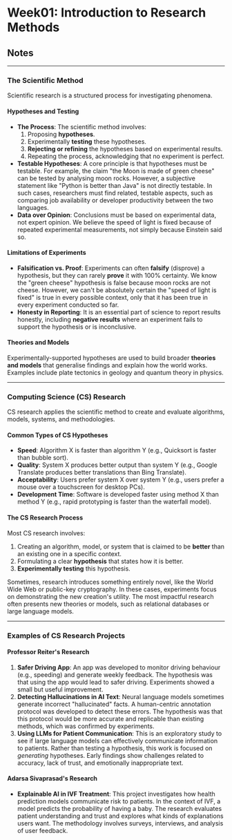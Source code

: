 # Week01: Introduction to Research Methods

## Notes
---

### The Scientific Method

Scientific research is a structured process for investigating phenomena.

#### Hypotheses and Testing

* **The Process**: The scientific method involves:
    1.  Proposing **hypotheses**.
    2.  Experimentally **testing** these hypotheses.
    3.  **Rejecting or refining** the hypotheses based on experimental results.
    4.  Repeating the process, acknowledging that no experiment is perfect.
* **Testable Hypotheses**: A core principle is that hypotheses must be testable. For example, the claim "the Moon is made of green cheese" can be tested by analysing moon rocks. However, a subjective statement like "Python is better than Java" is not directly testable. In such cases, researchers must find related, testable aspects, such as comparing job availability or developer productivity between the two languages.
* **Data over Opinion**: Conclusions must be based on experimental data, not expert opinion. We believe the speed of light is fixed because of repeated experimental measurements, not simply because Einstein said so.

#### Limitations of Experiments

* **Falsification vs. Proof**: Experiments can often **falsify** (disprove) a hypothesis, but they can rarely **prove** it with 100% certainty. We know the "green cheese" hypothesis is false because moon rocks are not cheese. However, we can't be absolutely certain the "speed of light is fixed" is true in every possible context, only that it has been true in every experiment conducted so far.
* **Honesty in Reporting**: It is an essential part of science to report results honestly, including **negative results** where an experiment fails to support the hypothesis or is inconclusive.

#### Theories and Models

Experimentally-supported hypotheses are used to build broader **theories and models** that generalise findings and explain how the world works. Examples include plate tectonics in geology and quantum theory in physics.

---

### Computing Science (CS) Research

CS research applies the scientific method to create and evaluate algorithms, models, systems, and methodologies.

#### Common Types of CS Hypotheses

* **Speed**: Algorithm X is faster than algorithm Y (e.g., Quicksort is faster than bubble sort).
* **Quality**: System X produces better output than system Y (e.g., Google Translate produces better translations than Bing Translate).
* **Acceptability**: Users prefer system X over system Y (e.g., users prefer a mouse over a touchscreen for desktop PCs).
* **Development Time**: Software is developed faster using method X than method Y (e.g., rapid prototyping is faster than the waterfall model).

#### The CS Research Process

Most CS research involves:
1.  Creating an algorithm, model, or system that is claimed to be **better** than an existing one in a specific context.
2.  Formulating a clear **hypothesis** that states how it is better.
3.  **Experimentally testing** this hypothesis.

Sometimes, research introduces something entirely novel, like the World Wide Web or public-key cryptography. In these cases, experiments focus on demonstrating the new creation's utility. The most impactful research often presents new theories or models, such as relational databases or large language models.

---

### Examples of CS Research Projects

#### Professor Reiter's Research

1.  **Safer Driving App**: An app was developed to monitor driving behaviour (e.g., speeding) and generate weekly feedback. The hypothesis was that using the app would lead to safer driving. Experiments showed a small but useful improvement.
2.  **Detecting Hallucinations in AI Text**: Neural language models sometimes generate incorrect "hallucinated" facts. A human-centric annotation protocol was developed to detect these errors. The hypothesis was that this protocol would be more accurate and replicable than existing methods, which was confirmed by experiments.
3.  **Using LLMs for Patient Communication**: This is an exploratory study to see if large language models can effectively communicate information to patients. Rather than testing a hypothesis, this work is focused on *generating* hypotheses. Early findings show challenges related to accuracy, lack of trust, and emotionally inappropriate text.

#### Adarsa Sivaprasad's Research

* **Explainable AI in IVF Treatment**: This project investigates how health prediction models communicate risk to patients. In the context of IVF, a model predicts the probability of having a baby. The research evaluates patient understanding and trust and explores what kinds of explanations users want. The methodology involves surveys, interviews, and analysis of user feedback.
